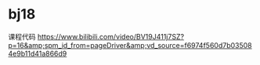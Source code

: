 # bj18
课程代码 https://www.bilibili.com/video/BV19J411j7SZ?p=16&amp;spm_id_from=pageDriver&amp;vd_source=f6974f560d7b035084e9b11d41a866d9 
